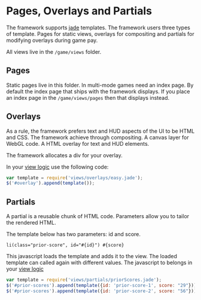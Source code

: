 # Pages, Overlays and Partials
The framework supports [jade](http://jade-lang.com/) templates. The framework users three types of template. Pages for static views, overlays for compositing and partials for modifying overlays during game pay.

All views live in the `/game/views` folder.

## Pages
Static pages live in this folder. In multi-mode games need an index page. By default the index page that ships with the framework displays. If you place an index page in the `/game/views/pages` then that displays instead.

## Overlays
As a rule, the framework prefers text and HUD aspects of the UI to be HTML and CSS. The framework achieve through compositing. A canvas layer for WebGL code. A HTML overlay for text and HUD elements.

The framework allocates a div for your overlay.

In your [view logic](/view-logic) use the following code:

```javascript
var template = require('views/overlays/easy.jade');
$('#overlay').append(template());
```

## Partials
A partial is a reusable chunk of HTML code. Parameters allow you to tailor the rendered HTML.

The template below has two parameters: id and score.

```jade
li(class="prior-score", id="#{id}") #{score}
```

This javascript loads the template and adds it to the view. The loaded template can called again with different values. The javascript to belongs in your [view logic](/view-logic)

```javascript
var template = require('views/partials/priorScores.jade');
$('#prior-scores').append(template({id: 'prior-score-1', score: "29"}));
$('#prior-scores').append(template({id: 'prior-score-2', score: "56"}));
```